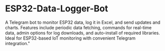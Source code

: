 # ESP32-Data-Logger-Bot
A Telegram bot to monitor ESP32 data, log it in Excel, and send updates and charts. Features include periodic data fetching, commands for real-time data, admin options for log downloads, and auto-install of required libraries. Ideal for ESP32-based IoT monitoring with convenient Telegram integration."
